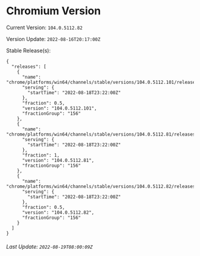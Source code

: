 # Chromium Version

Current Version: `104.0.5112.82`

Version Update: `2022-08-16T20:17:00Z`

Stable Release(s):
```
{
  "releases": [
    {
      "name": "chrome/platforms/win64/channels/stable/versions/104.0.5112.101/releases/1660864920",
      "serving": {
        "startTime": "2022-08-18T23:22:00Z"
      },
      "fraction": 0.5,
      "version": "104.0.5112.101",
      "fractionGroup": "156"
    },
    {
      "name": "chrome/platforms/win64/channels/stable/versions/104.0.5112.81/releases/1660864920",
      "serving": {
        "startTime": "2022-08-18T23:22:00Z"
      },
      "fraction": 1,
      "version": "104.0.5112.81",
      "fractionGroup": "156"
    },
    {
      "name": "chrome/platforms/win64/channels/stable/versions/104.0.5112.82/releases/1660864920",
      "serving": {
        "startTime": "2022-08-18T23:22:00Z"
      },
      "fraction": 0.5,
      "version": "104.0.5112.82",
      "fractionGroup": "156"
    }
  ]
}
```

###### Last Update: `2022-08-19T08:00:09Z`
